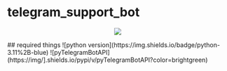 # telegram_support_bot

<p align="center">
  <a href="https://github.com/japanse-samurai">
    <img src="https://readme-typing-svg.herokuapp.com?color=00FF00&center=true&vCenter=true&lines=small+support+bot+1.0.0+ver;use+simple+codes;MIT+LICENSE;pytelegrambotapi+or+telebot;panel+for+admins%E2%9C%A8" />
  </a>
</p>
## required things
![python version](https://img.shields.io/badge/python-3.11%2B-blue)
![pyTelegramBotAPI](https://img/].shields.io/pypi/v/pyTelegramBotAPI?color=brightgreen)

